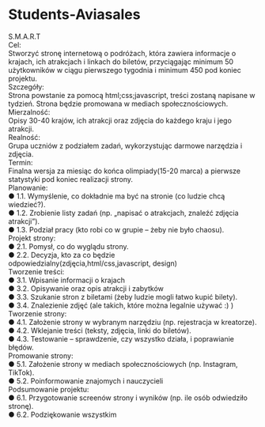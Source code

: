 # Students-Aviasales
S.M.A.R.T<br />
Cel: <br />
Stworzyć stronę internetową o podróżach, która zawiera informacje o krajach, ich atrakcjach i linkach do biletów, przyciągając minimum 50 użytkowników w ciągu pierwszego tygodnia i minimum 450 pod koniec projektu.<br />
Szczegóły: <br />
Strona powstanie za pomocą html;css;javascript, treści zostaną napisane w tydzień. Strona będzie promowana w mediach społecznościowych.<br />
Mierzalność: <br />
Opisy 30-40 krajów, ich atrakcji oraz zdjęcia do każdego kraju i jego atrakcji.<br />
Realność: <br />
Grupa uczniów z podziałem zadań, wykorzystując darmowe narzędzia i zdjęcia.<br />
Termin: <br />
Finalna wersja za miesiąc do końca olimpiady(15-20 marca) a pierwsze statystyki pod koniec realizacji strony.<br />
Planowanie:<br />
● 1.1. Wymyślenie, co dokładnie ma być na stronie (co ludzie chcą wiedzieć?).<br />
● 1.2. Zrobienie listy zadań (np. „napisać o atrakcjach, znaleźć zdjęcia atrakcji”).<br />
● 1.3. Podział pracy (kto robi co w grupie – żeby nie było chaosu).<br />
Projekt strony:<br />
● 2.1. Pomysł, co do wyglądu strony.<br />
● 2.2. Decyzja, kto za co będzie odpowiedzialny(zdjęcia,html/css,javascript, design)<br />
Tworzenie treści:<br />
● 3.1. Wpisanie informacji o krajach<br />
● 3.2. Opisywanie oraz opis atrakcji i zabytków<br />
● 3.3. Szukanie stron z biletami (żeby ludzie mogli łatwo kupić bilety).<br />
● 3.4. Znalezienie zdjęć (ale takich, które można legalnie używać :) )<br />
Tworzenie strony:<br />
● 4.1. Założenie strony w wybranym narzędziu (np. rejestracja w kreatorze).<br />
● 4.2. Wklejanie treści (teksty, zdjęcia, linki do biletów).<br />
● 4.3. Testowanie – sprawdzenie, czy wszystko działa, i poprawianie błędów.<br />
Promowanie strony:<br />
● 5.1. Założenie strony w mediach społecznościowych (np. Instagram, TikTok).<br />
● 5.2. Poinformowanie znajomych i nauczycieli<br />
Podsumowanie projektu:<br />
● 6.1. Przygotowanie screenów strony i wyników (np. ile osób odwiedziło stronę).<br />
● 6.2. Podziękowanie wszystkim<br />
